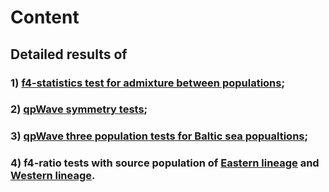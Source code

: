 # Content 
## Detailed results of 
### 1) [f4-statistics test for admixture between populations](https://github.com/XueyunF/nsp_phylogeo/tree/main/Tables/f4stat_result_full_table.txt); 
### 2) [qpWave symmetry tests](https://github.com/XueyunF/nsp_phylogeo/tree/main/Tables/Two_pop_symmetrical_qpwave.txt); 
### 3) [qpWave three population tests for Baltic sea popualtions](https://github.com/XueyunF/nsp_phylogeo/tree/main/Tables/Baltic_triplets_qpWave.txt); 
### 4) f4-ratio tests with source population of [Eastern lineage](https://github.com/XueyunF/nsp_phylogeo/tree/main/Tables/f4_ratio_sourceEL.txt) and [Western lineage](https://github.com/XueyunF/nsp_phylogeo/tree/main/Tables/f4_ratio_sourceWL.txt).
